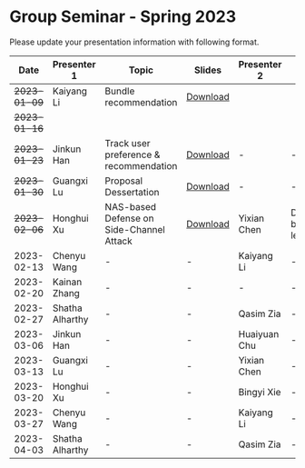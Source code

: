 # Group Seminar - Spring 2023
Please update your presentation information with following format.

| Date  | Presenter 1 | Topic | Slides | Presenter 2 | Topic | Slides |
| ------------- | ------------- | ------------- | ------------- | ------------- | ------------- | ------------- |
| ~~2023-01-09~~  | Kaiyang Li  | Bundle recommendation | [Download](https://github.com/KK429312/Presentation_Schedule/raw/main/slides/Kaiyang%20Li/bundleRec20221205.pptx) |
| ~~2023-01-16~~  |   |   |   |   |   |  |
| ~~2023-01-23~~  | Jinkun Han  | Track user preference & recommendation | [Download](https://github.com/KK429312/Presentation_Schedule/raw/main/slides/Jinkun%20Han/Preference%20Jump-2023.01.22.pdf) |  - | - | - |
| ~~2023-01-30~~  | Guangxi Lu  | Proposal Dessertation | [Download](https://github.com/KK429312/Presentation_Schedule/blob/main/slides/Guangxi%20Lu/Proposal%20Dessertation%20Slides.pptx) | -  | - | - |
| ~~2023-02-06~~  | Honghui Xu  | NAS-based Defense on Side-Channel Attack | [Download](https://github.com/KK429312/Presentation_Schedule/blob/main/slides/Honghui%20Xu/Group_Meeting_HHX_230206.pptx) | Yixian Chen   |Distributed broad learning|  [Download](https://github.com/KK429312/Presentation_Schedule/blob/a455783f0631d7fcbafa4c44d7b399bd06e48e78/slides/Yixian%20Chen/Distributed%20broad%20learning.pptx) |  - | - | - |
| 2023-02-13  | Chenyu Wang | - | - | Kaiyang Li   | - | - |
| 2023-02-20  | Kainan Zhang| - | - | - | - | - |
| 2023-02-27  | Shatha Alharthy | - | - | Qasim Zia | - | - |
| 2023-03-06  | Jinkun Han  | - | - | Huaiyuan Chu | - | - |
| 2023-03-13  | Guangxi Lu  | - | - | Yixian Chen  | - | - |
| 2023-03-20  | Honghui Xu  | - | - | Bingyi Xie   | - | - |
| 2023-03-27  | Chenyu Wang | - | - | Kaiyang Li   | - | - | 
| 2023-04-03  | Shatha Alharthy | - | - | Qasim Zia | - | - |
